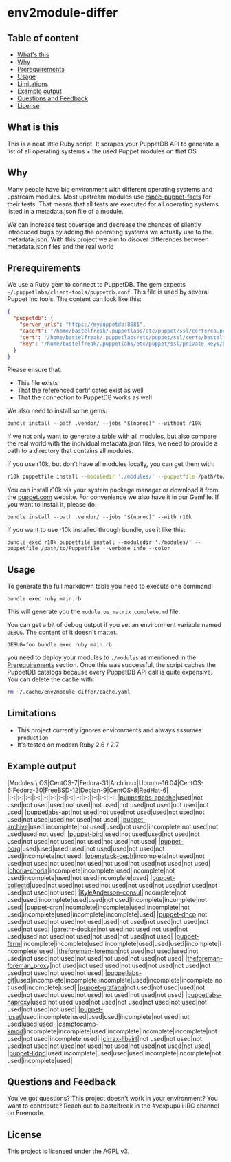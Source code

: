 # env2module-differ

## Table of content

* [What's this](#what-is-this)
* [Why](#why)
* [Prerequirements](#prerequirements)
* [Usage](#usage)
* [Limitations](#limitations)
* [Example output](#example-output)
* [Questions and Feedback](#questions-and-feedback)
* [License](#license)

## What is this

This is a neat little Ruby script. It scrapes your PuppetDB API to generate a
list of all operating systems + the used Puppet modules on that OS

## Why

Many people have big environment with different operating systems and upstream
modules. Most upstream modules use
[rspec-puppet-facts](https://github.com/mcanevet/rspec-puppet-facts#rspec-puppet-facts)
for their tests. That means that all tests are executed for all operating
systems listed in a metadata.json file of a module.

We can increase test coverage and decrease the chances of silently introduced
bugs by adding the operating systems we actually use to the metadata.json.
With this project we aim to disover differences between metadata.json files
and the real world

## Prerequirements

We use a Ruby gem to connect to PuppetDB. The gem expects
`~/.puppetlabs/client-tools/puppetdb.conf`. This file is used by several
Puppet Inc tools. The content can look like this:

```json
{
  "puppetdb": {
    "server_urls": "https://mypuppetdb:8081",
    "cacert": "/home/bastelfreak/.puppetlabs/etc/puppet/ssl/certs/ca.pem",
    "cert": "/home/bastelfreak/.puppetlabs/etc/puppet/ssl/certs/bastelfreak.pem",
    "key": "/home/bastelfreak/.puppetlabs/etc/puppet/ssl/private_keys/bastelfreak.pem"
  }
}
```

Please ensure that:

* This file exists
* That the referenced certificates exist as well
* That the connection to PuppetDB works as well

We also need to install some gems:

```
bundle install --path .vendor/ --jobs "$(nproc)" --without r10k
```

If we not only want to generate a table with all modules, but also compare the
real world with the individual metadata.json files, we need to provide a path
to a directory that contains all modules.

If you use r10k, but don't have all modules locally, you can get them with:

```sh
r10k puppetfile install --moduledir './modules/' --puppetfile /path/to/Puppetfile --verbose info --color
```

You can install r10k via your system package manager or download it from the
[puppet.com](https://puppet.com) website. For convenience we also have it in
our Gemfile. If you want to install it, please do:

```
bundle install --path .vendor/ --jobs "$(nproc)" --with r10k
```

If you want to use r10k installed through bundle, use it like this:

```
bundle exec r10k puppetfile install --moduledir './modules/' --puppetfile /path/to/Puppetfile --verbose info --color
```

## Usage

To generate the full markdown table you need to execute one command!

```
bundle exec ruby main.rb
```

This will generate you the `module_os_matrix_complete.md` file.

You can get a bit of debug output if you set an environment variable named
`DEBUG`. The content of it doesn't matter.

```
DEBUG=foo bundle exec ruby main.rb
```

you need to deploy your modules to `./modules` as mentioned in the
[Prerequirements](#prerequirements) section. Once this was successful, the
script caches the PuppetDB catalogs because every PuppetDB API call is quite
expensive. You can delete the cache with:

```sh
rm ~/.cache/env2module-differ/cache.yaml
```

## Limitations

* This project currently ignores environments and always assumes `production`
* It's tested on modern Ruby 2.6 / 2.7

## Example output

|Modules \ OS|CentOS-7|Fedora-31|Archlinux|Ubuntu-16.04|CentOS-6|Fedora-30|FreeBSD-12|Debian-9|CentOS-8|RedHat-6|
|:-:|:-:|:-:|:-:|:-:|:-:|:-:|:-:|:-:|:-:|:-:|:-:|:-:|
|[puppetlabs-apache](https://github.com/puppetlabs/puppetlabs-apache)|used|not used|not used|used|not used|not used|not used|not used|not used|not used|
|[puppetlabs-apt](https://github.com/puppetlabs/puppetlabs-apt)|not used|not used|not used|used|not used|not used|not used|used|not used|not used|
|[puppet-archive](https://github.com/voxpupuli/puppet-archive)|used|incomplete|not used|used|not used|incomplete|not used|not used|used|not used|
|[puppet-bird](https://github.com/voxpupuli/puppet-bird/)|used|not used|used|not used|not used|not used|not used|not used|not used|not used|
|[puppet-borg](https://github.com/voxpupuli/puppet-borg)|used|used|used|used|not used|used|not used|not used|incomplete|not used|
|[openstack-ceph](https://launchpad.net/puppet-ceph)|incomplete|not used|not used|not used|not used|not used|not used|not used|not used|not used|
|[choria-choria](https://github.com/choria-io/puppet-choria)|incomplete|incomplete|used|incomplete|not used|incomplete|used|not used|incomplete|used|
|[puppet-collectd](https://github.com/voxpupuli/puppet-collectd)|used|not used|not used|not used|not used|not used|not used|not used|not used|not used|
|[KyleAnderson-consul](https://github.com/solarkennedy/puppet-consul)|incomplete|not used|used|incomplete|used|used|not used|incomplete|incomplete|not used|
|[puppet-cron](https://github.com/voxpupuli/puppet-cron)|incomplete|incomplete|used|incomplete|not used|incomplete|used|incomplete|incomplete|used|
|[puppet-dhcp](https://github.com/voxpupuli/puppet-dhcp)|not used|not used|not used|not used|used|not used|not used|not used|not used|not used|
|[garethr-docker](https://github.com/garethr/garethr-docker)|not used|not used|not used|not used|used|not used|not used|not used|not used|not used|
|[puppet-ferm](https://github.com/voxpupuli/puppet-ferm)|incomplete|incomplete|used|incomplete|used|used|used|incomplete|incomplete|used|
|[theforeman-foreman](https://github.com/theforeman/puppet-foreman)|not used|not used|used|not used|not used|not used|not used|not used|not used|not used|
|[theforeman-foreman_proxy](https://github.com/theforeman/puppet-foreman_proxy)|not used|not used|used|not used|not used|not used|not used|not used|not used|not used|
|[puppetlabs-git](https://github.com/puppetlabs/puppetlabs-git)|used|incomplete|incomplete|incomplete|used|incomplete|incomplete|not used|incomplete|used|
|[puppet-grafana](https://github.com/voxpupuli/puppet-grafana)|not used|not used|used|not used|not used|not used|not used|not used|not used|not used|
|[puppetlabs-haproxy](https://github.com/puppetlabs/puppetlabs-haproxy)|used|not used|used|not used|not used|not used|not used|not used|not used|not used|
|[puppet-ipset](https://github.com/voxpupuli/puppet-ipset)|used|incomplete|used|used|used|incomplete|not used|not used|used|used|
|[camptocamp-kmod](https://github.com/camptocamp/puppet-kmod)|incomplete|incomplete|used|incomplete|incomplete|incomplete|not used|not used|incomplete|used|
|[cirrax-libvirt](https://github.com/cirrax/puppet-libvirt)|not used|not used|not used|not used|not used|not used|not used|not used|not used|not used|
|[puppet-lldpd](https://github.com/voxpupuli/puppet-lldpd)|used|incomplete|used|used|used|incomplete|incomplete|not used|incomplete|used|

## Questions and Feedback

You've got questions? This project doesn't work in your environment? You want
to contribute? Reach out to bastelfreak in the #voxpupuli IRC channel on
Freenode.

## License

This project is licensed under the [AGPL v3](LICENSE).
